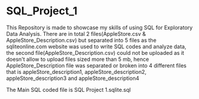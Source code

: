 # SQL_Project_1
This Repository is made to showcase my skills of using SQL for Exploratory Data Analysis.
There are in total 2 files(AppleStore.csv & AppleStore_Description.csv) but separated into 5 files as the sqliteonline.com website was used to write SQL codes and analyze data,
the second file(AppleStore_Description.csv) could not be uploaded as it doesn't allow to upload files sized more than 5 mb,
hence AppleStore_Description file was separated or broken into 4 different files that is appleStore_description1, appleStore_description2, appleStore_description3 and appleStore_description4

The Main SQL coded file is SQL Project 1.sqlite.sql
